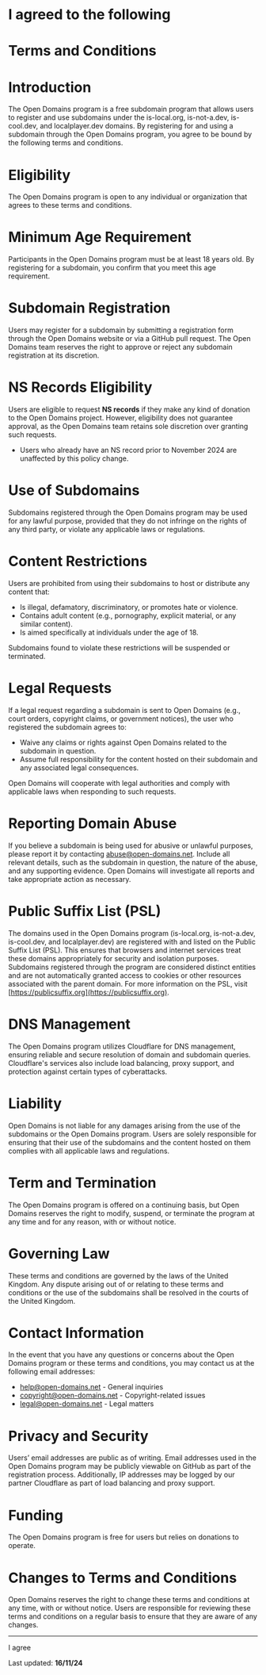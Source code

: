 


# I agreed to the following
# Terms and Conditions  

# Introduction  
The Open Domains program is a free subdomain program that allows users to register and use subdomains under the is-local.org, is-not-a.dev, is-cool.dev, and localplayer.dev domains. By registering for and using a subdomain through the Open Domains program, you agree to be bound by the following terms and conditions.  

# Eligibility  
The Open Domains program is open to any individual or organization that agrees to these terms and conditions.  

# Minimum Age Requirement  
Participants in the Open Domains program must be at least 18 years old. By registering for a subdomain, you confirm that you meet this age requirement.  

# Subdomain Registration  
Users may register for a subdomain by submitting a registration form through the Open Domains website or via a GitHub pull request. The Open Domains team reserves the right to approve or reject any subdomain registration at its discretion.  

# NS Records Eligibility  
Users are eligible to request **NS records** if they make any kind of donation to the Open Domains project. However, eligibility does not guarantee approval, as the Open Domains team retains sole discretion over granting such requests.  
- Users who already have an NS record prior to November 2024 are unaffected by this policy change.  

# Use of Subdomains  
Subdomains registered through the Open Domains program may be used for any lawful purpose, provided that they do not infringe on the rights of any third party, or violate any applicable laws or regulations.  

# Content Restrictions  
Users are prohibited from using their subdomains to host or distribute any content that:  
- Is illegal, defamatory, discriminatory, or promotes hate or violence.  
- Contains adult content (e.g., pornography, explicit material, or any similar content).  
- Is aimed specifically at individuals under the age of 18.  

Subdomains found to violate these restrictions will be suspended or terminated.  

# Legal Requests  
If a legal request regarding a subdomain is sent to Open Domains (e.g., court orders, copyright claims, or government notices), the user who registered the subdomain agrees to:  
- Waive any claims or rights against Open Domains related to the subdomain in question.  
- Assume full responsibility for the content hosted on their subdomain and any associated legal consequences.  

Open Domains will cooperate with legal authorities and comply with applicable laws when responding to such requests.  

# Reporting Domain Abuse  
If you believe a subdomain is being used for abusive or unlawful purposes, please report it by contacting abuse@open-domains.net. Include all relevant details, such as the subdomain in question, the nature of the abuse, and any supporting evidence. Open Domains will investigate all reports and take appropriate action as necessary.  

# Public Suffix List (PSL)  
The domains used in the Open Domains program (is-local.org, is-not-a.dev, is-cool.dev, and localplayer.dev) are registered with and listed on the Public Suffix List (PSL). This ensures that browsers and internet services treat these domains appropriately for security and isolation purposes. Subdomains registered through the program are considered distinct entities and are not automatically granted access to cookies or other resources associated with the parent domain. For more information on the PSL, visit [https://publicsuffix.org](https://publicsuffix.org).  

# DNS Management  
The Open Domains program utilizes Cloudflare for DNS management, ensuring reliable and secure resolution of domain and subdomain queries. Cloudflare's services also include load balancing, proxy support, and protection against certain types of cyberattacks.  

# Liability  
Open Domains is not liable for any damages arising from the use of the subdomains or the Open Domains program. Users are solely responsible for ensuring that their use of the subdomains and the content hosted on them complies with all applicable laws and regulations.  

# Term and Termination  
The Open Domains program is offered on a continuing basis, but Open Domains reserves the right to modify, suspend, or terminate the program at any time and for any reason, with or without notice.  

# Governing Law  
These terms and conditions are governed by the laws of the United Kingdom. Any dispute arising out of or relating to these terms and conditions or the use of the subdomains shall be resolved in the courts of the United Kingdom.  

# Contact Information  
In the event that you have any questions or concerns about the Open Domains program or these terms and conditions, you may contact us at the following email addresses:  
- help@open-domains.net - General inquiries  
- copyright@open-domains.net - Copyright-related issues  
- legal@open-domains.net - Legal matters  

# Privacy and Security  
Users’ email addresses are public as of writing. Email addresses used in the Open Domains program may be publicly viewable on GitHub as part of the registration process. Additionally, IP addresses may be logged by our partner Cloudflare as part of load balancing and proxy support.  

# Funding  
The Open Domains program is free for users but relies on donations to operate.  

# Changes to Terms and Conditions  
Open Domains reserves the right to change these terms and conditions at any time, with or without notice. Users are responsible for reviewing these terms and conditions on a regular basis to ensure that they are aware of any changes.  

---  


I agree

Last updated: **16/11/24**
